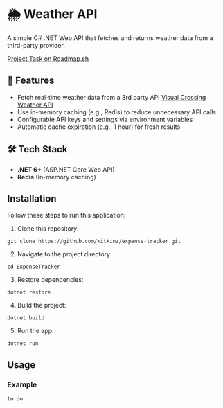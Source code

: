 # 🌦️ Weather API
A simple C# .NET Web API that fetches and returns weather data from a third-party provider.

[Project Task on Roadmap.sh](https://roadmap.sh/projects/weather-api-wrapper-service)

## 🚀 Features
- Fetch real-time weather data from a 3rd party API [Visual Crossing Weather API](https://www.visualcrossing.com/weather-api)
- Use in-memory caching (e.g., Redis) to reduce unnecessary API calls  
- Configurable API keys and settings via environment variables  
- Automatic cache expiration (e.g., 1 hour) for fresh results

## 🛠️ Tech Stack
- **.NET 6+** (ASP.NET Core Web API)  
- **Redis** (In-memory caching)  

## Installation
Follow these steps to run this application:
1. Clone this repository:
```
git clone https://github.com/kitkinz/expense-tracker.git
```
2. Navigate to the project directory:
```
cd ExpenseTracker
```
3. Restore dependencies:
```
dotnet restore
```
4. Build the project:
```
dotnet build
```
5. Run the app:
```
dotnet run
```

## Usage
### Example
```
to do
```